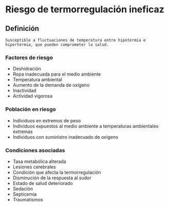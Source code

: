 # Riesgo de termorregulación ineficaz
## Definición
	Susceptible a fluctuaciones de temperatura entre hipotermia e hipertermia, que pueden comprometer la salud.

### Factores de riesgo
- Deshidración
- Ropa inadecuada para el medio
ambiente
- Temperatura ambiental 
- Aumento de la demanda de
oxígeno
- Inactividad 
- Actividad vigorosa


### Población en riesgo
- Individuos en extremos de peso
- Individuos expuestos al medio ambiente a temperaturas ambientales extremas
- Individuos con suministro inadecuado de oxígeno

### Condiciones asociadas
- Tasa metabólica alterada
- Lesiones cerebrales
- Condición que afecta la termorregulación
- Disminución de la respuesta al sudor
- Estado de salud deteriorado
- Sedación
- Septicemia
- Traumatismos
